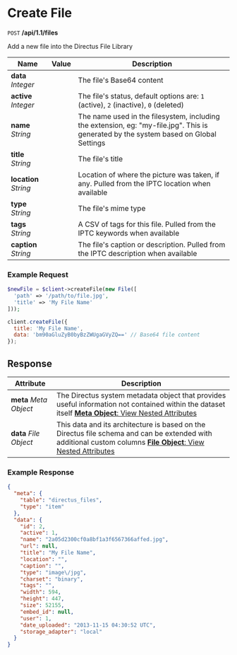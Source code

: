 # Create File

<span class="request">`POST` **/api/1.1/files**</span>

<span class="description">Add a new file into the Directus File Library</span>

<span class="arguments">Name</span> | Value | Description
--------|-----|------------
**data** _Integer_            | | The file's Base64 content
**active** _Integer_            | | The file's status, default options are: `1` (active), `2` (inactive), `0` (deleted)
**name** _String_               | | The name used in the filesystem, including the extension, eg: "my-file.jpg". This is generated by the system based on Global Settings
**title** _String_              | | The file's title
**location** _String_           | | Location of where the picture was taken, if any. Pulled from the IPTC location when available
**type** _String_               | | The file's mime type
**tags** _String_               | | A CSV of tags for this file. Pulled from the IPTC keywords when available
**caption** _String_            | | The file's caption or description. Pulled from the IPTC description when available

### Example Request

```php
$newFile = $client->createFile(new File([
  'path' => '/path/to/file.jpg',
  'title' => 'My File Name'
]));
```

```javascript
client.createFile({
  title: 'My File Name',
  data: 'bm90aGluZyB0byBzZWUgaGVyZQ==' // Base64 file content
});
```

## Response

<span class="attributes">Attribute</span> | Description
--------|------------
**meta** _Meta Object_ | The Directus system metadata object that provides useful information not contained within the dataset itself [**Meta Object**: View Nested Attributes](/overview/objects-model.md#meta-object)
**data** _File Object_ | <span class="custom">This data and its architecture is based on the Directus file schema and can be extended with additional custom columns</span> [**File Object**: View Nested Attributes](/overview/objects-model.md#file-object)

### Example Response

```json
{
  "meta": {
    "table": "directus_files",
    "type": "item"
  },
  "data": {
    "id": 2,
    "active": 1,
    "name": "2a05d2300cf0a8bf1a3f6567366affed.jpg",
    "url": null,
    "title": "My File Name",
    "location": "",
    "caption": "",
    "type": "image\/jpg",
    "charset": "binary",
    "tags": "",
    "width": 594,
    "height": 447,
    "size": 52155,
    "embed_id": null,
    "user": 1,
    "date_uploaded": "2013-11-15 04:30:52 UTC",
    "storage_adapter": "local"
  }
}
```
